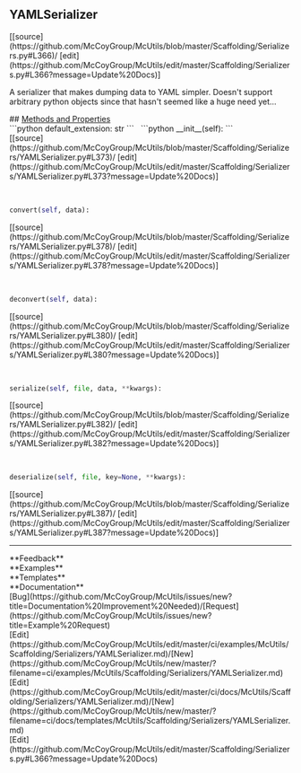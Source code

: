 ## <a id="McUtils.Scaffolding.Serializers.YAMLSerializer">YAMLSerializer</a> 

<div class="docs-source-link" markdown="1">
[[source](https://github.com/McCoyGroup/McUtils/blob/master/Scaffolding/Serializers.py#L366)/
[edit](https://github.com/McCoyGroup/McUtils/edit/master/Scaffolding/Serializers.py#L366?message=Update%20Docs)]
</div>

A serializer that makes dumping data to YAML simpler.
Doesn't support arbitrary python objects since that hasn't seemed like
a huge need yet...







<div class="collapsible-section">
 <div class="collapsible-section collapsible-section-header" markdown="1">
## <a class="collapse-link" data-toggle="collapse" href="#methods" markdown="1"> Methods and Properties</a> <a class="float-right" data-toggle="collapse" href="#methods"><i class="fa fa-chevron-down"></i></a>
 </div>
 <div class="collapsible-section collapsible-section-body collapse show" id="methods" markdown="1">
 ```python
default_extension: str
```
<a id="McUtils.Scaffolding.Serializers.YAMLSerializer.__init__" class="docs-object-method">&nbsp;</a> 
```python
__init__(self): 
```
<div class="docs-source-link" markdown="1">
[[source](https://github.com/McCoyGroup/McUtils/blob/master/Scaffolding/Serializers/YAMLSerializer.py#L373)/
[edit](https://github.com/McCoyGroup/McUtils/edit/master/Scaffolding/Serializers/YAMLSerializer.py#L373?message=Update%20Docs)]
</div>


<a id="McUtils.Scaffolding.Serializers.YAMLSerializer.convert" class="docs-object-method">&nbsp;</a> 
```python
convert(self, data): 
```
<div class="docs-source-link" markdown="1">
[[source](https://github.com/McCoyGroup/McUtils/blob/master/Scaffolding/Serializers/YAMLSerializer.py#L378)/
[edit](https://github.com/McCoyGroup/McUtils/edit/master/Scaffolding/Serializers/YAMLSerializer.py#L378?message=Update%20Docs)]
</div>


<a id="McUtils.Scaffolding.Serializers.YAMLSerializer.deconvert" class="docs-object-method">&nbsp;</a> 
```python
deconvert(self, data): 
```
<div class="docs-source-link" markdown="1">
[[source](https://github.com/McCoyGroup/McUtils/blob/master/Scaffolding/Serializers/YAMLSerializer.py#L380)/
[edit](https://github.com/McCoyGroup/McUtils/edit/master/Scaffolding/Serializers/YAMLSerializer.py#L380?message=Update%20Docs)]
</div>


<a id="McUtils.Scaffolding.Serializers.YAMLSerializer.serialize" class="docs-object-method">&nbsp;</a> 
```python
serialize(self, file, data, **kwargs): 
```
<div class="docs-source-link" markdown="1">
[[source](https://github.com/McCoyGroup/McUtils/blob/master/Scaffolding/Serializers/YAMLSerializer.py#L382)/
[edit](https://github.com/McCoyGroup/McUtils/edit/master/Scaffolding/Serializers/YAMLSerializer.py#L382?message=Update%20Docs)]
</div>


<a id="McUtils.Scaffolding.Serializers.YAMLSerializer.deserialize" class="docs-object-method">&nbsp;</a> 
```python
deserialize(self, file, key=None, **kwargs): 
```
<div class="docs-source-link" markdown="1">
[[source](https://github.com/McCoyGroup/McUtils/blob/master/Scaffolding/Serializers/YAMLSerializer.py#L387)/
[edit](https://github.com/McCoyGroup/McUtils/edit/master/Scaffolding/Serializers/YAMLSerializer.py#L387?message=Update%20Docs)]
</div>
 </div>
</div>












---


<div markdown="1" class="text-secondary">
<div class="container">
  <div class="row">
   <div class="col" markdown="1">
**Feedback**   
</div>
   <div class="col" markdown="1">
**Examples**   
</div>
   <div class="col" markdown="1">
**Templates**   
</div>
   <div class="col" markdown="1">
**Documentation**   
</div>
   <div class="col" markdown="1">
   
</div>
   <div class="col" markdown="1">
   
</div>
   <div class="col" markdown="1">
   
</div>
</div>
  <div class="row">
   <div class="col" markdown="1">
[Bug](https://github.com/McCoyGroup/McUtils/issues/new?title=Documentation%20Improvement%20Needed)/[Request](https://github.com/McCoyGroup/McUtils/issues/new?title=Example%20Request)   
</div>
   <div class="col" markdown="1">
[Edit](https://github.com/McCoyGroup/McUtils/edit/master/ci/examples/McUtils/Scaffolding/Serializers/YAMLSerializer.md)/[New](https://github.com/McCoyGroup/McUtils/new/master/?filename=ci/examples/McUtils/Scaffolding/Serializers/YAMLSerializer.md)   
</div>
   <div class="col" markdown="1">
[Edit](https://github.com/McCoyGroup/McUtils/edit/master/ci/docs/McUtils/Scaffolding/Serializers/YAMLSerializer.md)/[New](https://github.com/McCoyGroup/McUtils/new/master/?filename=ci/docs/templates/McUtils/Scaffolding/Serializers/YAMLSerializer.md)   
</div>
   <div class="col" markdown="1">
[Edit](https://github.com/McCoyGroup/McUtils/edit/master/Scaffolding/Serializers.py#L366?message=Update%20Docs)   
</div>
   <div class="col" markdown="1">
   
</div>
   <div class="col" markdown="1">
   
</div>
   <div class="col" markdown="1">
   
</div>
</div>
</div>
</div>